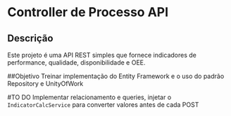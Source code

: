 # Controller de Processo API

## Descrição

Este projeto é uma API REST simples que fornece indicadores de performance, qualidade, disponibilidade e OEE.

##Objetivo
Treinar implementação do Entity Framework e o uso do padrão Repository e UnityOfWork

#TO DO
Implementar relacionamento e queries, injetar o ```IndicatorCalcService``` para converter valores antes de cada POST 

